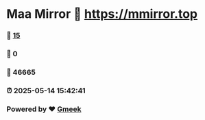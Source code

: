 # Maa Mirror :link: https://mmirror.top 
### :page_facing_up: [15](https://mmirror.top/tag.html) 
### :speech_balloon: 0 
### :hibiscus: 46665 
### :alarm_clock: 2025-05-14 15:42:41 
### Powered by :heart: [Gmeek](https://github.com/Meekdai/Gmeek)
